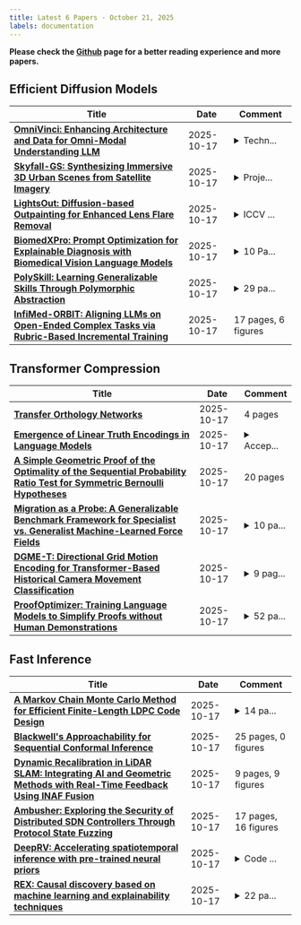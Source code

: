 ```yaml
---
title: Latest 6 Papers - October 21, 2025
labels: documentation
---
```

**Please check the [Github](https://github.com/zezhishao/MTS_Daily_ArXiv) page for a better reading experience and more papers.**

## Efficient Diffusion Models
| **Title** | **Date** | **Comment** |
| --- | --- | --- |
| **[OmniVinci: Enhancing Architecture and Data for Omni-Modal Understanding LLM](http://arxiv.org/abs/2510.15870v1)** | 2025-10-17 | <details><summary>Techn...</summary><p>Technical Report. Code: https://github.com/NVlabs/OmniVinci</p></details> |
| **[Skyfall-GS: Synthesizing Immersive 3D Urban Scenes from Satellite Imagery](http://arxiv.org/abs/2510.15869v1)** | 2025-10-17 | <details><summary>Proje...</summary><p>Project page: https://skyfall-gs.jayinnn.dev/</p></details> |
| **[LightsOut: Diffusion-based Outpainting for Enhanced Lens Flare Removal](http://arxiv.org/abs/2510.15868v1)** | 2025-10-17 | <details><summary>ICCV ...</summary><p>ICCV 2025. Project page: https://ray-1026.github.io/lightsout/</p></details> |
| **[BiomedXPro: Prompt Optimization for Explainable Diagnosis with Biomedical Vision Language Models](http://arxiv.org/abs/2510.15866v1)** | 2025-10-17 | <details><summary>10 Pa...</summary><p>10 Pages + 15 Supplementary Material Pages, 5 figures</p></details> |
| **[PolySkill: Learning Generalizable Skills Through Polymorphic Abstraction](http://arxiv.org/abs/2510.15863v1)** | 2025-10-17 | <details><summary>29 pa...</summary><p>29 pages, 6 figures, 8 tables</p></details> |
| **[InfiMed-ORBIT: Aligning LLMs on Open-Ended Complex Tasks via Rubric-Based Incremental Training](http://arxiv.org/abs/2510.15859v1)** | 2025-10-17 | 17 pages, 6 figures |

## Transformer Compression
| **Title** | **Date** | **Comment** |
| --- | --- | --- |
| **[Transfer Orthology Networks](http://arxiv.org/abs/2510.15837v1)** | 2025-10-17 | 4 pages |
| **[Emergence of Linear Truth Encodings in Language Models](http://arxiv.org/abs/2510.15804v1)** | 2025-10-17 | <details><summary>Accep...</summary><p>Accepted in Neurips 2025</p></details> |
| **[A Simple Geometric Proof of the Optimality of the Sequential Probability Ratio Test for Symmetric Bernoulli Hypotheses](http://arxiv.org/abs/2510.15790v1)** | 2025-10-17 | 20 pages |
| **[Migration as a Probe: A Generalizable Benchmark Framework for Specialist vs. Generalist Machine-Learned Force Fields](http://arxiv.org/abs/2509.00090v2)** | 2025-10-17 | <details><summary>10 pa...</summary><p>10 pages (+Appendix 22 pages), 8 figures. To appear in 39th Conference on Neural Information Processing Systems (NeurIPS 2025) Workshop: AI for Accelerated Materials Discovery (AI4Mat) Workshop. Code and datasets available at https://github.com/yicao-elina/MigrationBench.git</p></details> |
| **[DGME-T: Directional Grid Motion Encoding for Transformer-Based Historical Camera Movement Classification](http://arxiv.org/abs/2510.15725v1)** | 2025-10-17 | <details><summary>9 pag...</summary><p>9 pages, accepted at ACMMM2025 SUMAC</p></details> |
| **[ProofOptimizer: Training Language Models to Simplify Proofs without Human Demonstrations](http://arxiv.org/abs/2510.15700v1)** | 2025-10-17 | <details><summary>52 pa...</summary><p>52 pages, 16 figures, website: http://proof-optimizer.github.io/</p></details> |

## Fast Inference
| **Title** | **Date** | **Comment** |
| --- | --- | --- |
| **[A Markov Chain Monte Carlo Method for Efficient Finite-Length LDPC Code Design](http://arxiv.org/abs/2504.16071v2)** | 2025-10-17 | <details><summary>14 pa...</summary><p>14 pages (double column), 4 figures, submitted to the IEEE Transactions on Communications (TCOM)</p></details> |
| **[Blackwell's Approachability for Sequential Conformal Inference](http://arxiv.org/abs/2510.15824v1)** | 2025-10-17 | 25 pages, 0 figures |
| **[Dynamic Recalibration in LiDAR SLAM: Integrating AI and Geometric Methods with Real-Time Feedback Using INAF Fusion](http://arxiv.org/abs/2510.15803v1)** | 2025-10-17 | 9 pages, 9 figures |
| **[Ambusher: Exploring the Security of Distributed SDN Controllers Through Protocol State Fuzzing](http://arxiv.org/abs/2510.15798v1)** | 2025-10-17 | 17 pages, 16 figures |
| **[DeepRV: Accelerating spatiotemporal inference with pre-trained neural priors](http://arxiv.org/abs/2503.21473v2)** | 2025-10-17 | <details><summary>Code ...</summary><p>Code to reproduce all experiments is available in the ancillary file deep_rv_code, with instructions in the included README</p></details> |
| **[REX: Causal discovery based on machine learning and explainability techniques](http://arxiv.org/abs/2501.12706v3)** | 2025-10-17 | <details><summary>22 pa...</summary><p>22 pages, 30 figures, Published in Elsevier's Pattern Recognition</p></details> |


